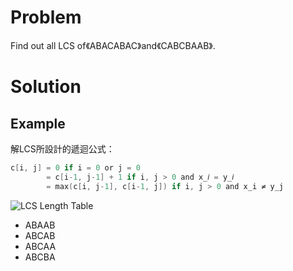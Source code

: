 # Problem

Find out all LCS of《ABACABAC》and《CABCBAAB》.

# Solution

## Example

解LCS所設計的遞迴公式：

```c
c[i, j] = 0 if i = 0 or j = 0 
        = c[i-1, j-1] + 1 if i, j > 0 and x_𝑖 = y_𝑖
        = max(c[i, j-1], c[i-1, j]) if i, j > 0 and x_i ≠ y_j
```

![LCS Length Table](https://i.imgur.com/VeUrq5b.jpg)

- ABAAB
- ABCAB
- ABCAA
- ABCBA
